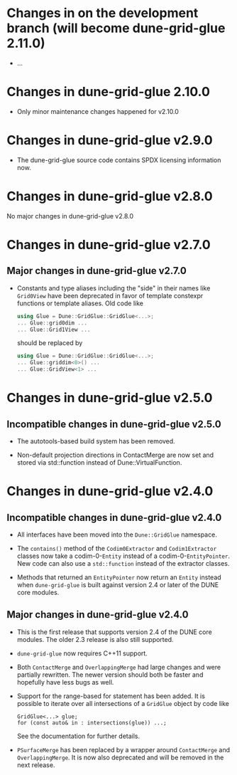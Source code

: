 <!--
SPDX-FileCopyrightInfo: Copyright © DUNE Project contributors, see file LICENSE.md in module root
SPDX-License-Identifier: LGPL-3.0-or-later OR LicenseRef-GPL-2.0-only-with-dune-grid-glue-exception
-->

Changes in on the development branch (will become dune-grid-glue 2.11.0)
=====================================================================

* ...


Changes in dune-grid-glue 2.10.0
================================

* Only minor maintenance changes happened for v2.10.0


Changes in dune-grid-glue v2.9.0
================================

* The dune-grid-glue source code contains SPDX licensing information now.


Changes in dune-grid-glue v2.8.0
================================

No major changes in dune-grid-glue v2.8.0


Changes in dune-grid-glue v2.7.0
================================

Major changes in dune-grid-glue v2.7.0
--------------------------------------

* Constants and type aliases including the "side" in their names like
    `Grid0View` have been deprecated in favor of template constexpr
    functions or template aliases.  Old code like

    ```c++
    using Glue = Dune::GridGlue::GridGlue<...>;
    ... Glue::grid0dim ...
    ... Glue::Grid1View ...
    ```
    should be replaced by
    ```c++
    using Glue = Dune::GridGlue::GridGlue<...>;
    ... Glue::griddim<0>() ...
    ... Glue::GridView<1> ...
    ```

Changes in dune-grid-glue v2.5.0
================================

Incompatible changes in dune-grid-glue v2.5.0
---------------------------------------------

* The autotools-based build system has been removed.

* Non-default projection directions in ContactMerge are now set and stored via
  std::function instead of Dune::VirtualFunction.

Changes in dune-grid-glue v2.4.0
================================

Incompatible changes in dune-grid-glue v2.4.0
---------------------------------------------

* All interfaces have been moved into the `Dune::GridGlue` namespace.

* The `contains()` method of the `Codim0Extractor` and `Codim1Extractor`
  classes now take a codim-0-`Entity` instead of a codim-0-`EntityPointer`.
  New code can also use a `std::function` instead of the extractor classes.

* Methods that returned an `EntityPointer` now return an `Entity` instead
  when `dune-grid-glue` is built against version 2.4 or later of the DUNE
  core modules.

Major changes in dune-grid-glue v2.4.0
--------------------------------------

* This is the first release that supports version 2.4 of the DUNE core modules.
  The older 2.3 release is also still supported.

* `dune-grid-glue` now requires C++11 support.

* Both `ContactMerge` and `OverlappingMerge` had large changes and were
  partially rewritten.  The newer version should both be faster and hopefully
  have less bugs as well.

* Support for the range-based for statement has been added.  It is
  possible to iterate over all intersections of a `GridGlue` object by
  code like
  ```
  GridGlue<...> glue;
  for (const auto& in : intersections(glue)) ...;
  ```
  See the documentation for further details.

* `PSurfaceMerge` has been replaced by a wrapper around `ContactMerge` and
  `OverlappingMerge`.  It is now also deprecated and will be removed in the
  next release.

